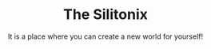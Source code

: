 <div id="header" align="center" background="#000">
  <img>
  <h1 color="#00f">The Silitonix</h1>
  <p>It is a place where you can create a new world for yourself!</p>
</div>
